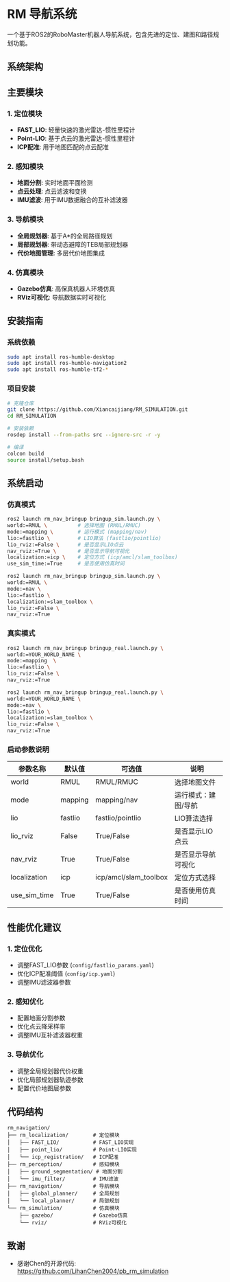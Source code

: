 # RM 导航系统

一个基于ROS2的RoboMaster机器人导航系统，包含先进的定位、建图和路径规划功能。

## 系统架构


## 主要模块

### 1. 定位模块
- **FAST_LIO**: 轻量快速的激光雷达-惯性里程计
- **Point-LIO**: 基于点云的激光雷达-惯性里程计
- **ICP配准**: 用于地图匹配的点云配准

### 2. 感知模块  
- **地面分割**: 实时地面平面检测
- **点云处理**: 点云滤波和变换
- **IMU滤波**: 用于IMU数据融合的互补滤波器

### 3. 导航模块
- **全局规划器**: 基于A*的全局路径规划
- **局部规划器**: 带动态避障的TEB局部规划器
- **代价地图管理**: 多层代价地图集成

### 4. 仿真模块
- **Gazebo仿真**: 高保真机器人环境仿真
- **RViz可视化**: 导航数据实时可视化

## 安装指南

### 系统依赖
```bash
sudo apt install ros-humble-desktop
sudo apt install ros-humble-navigation2
sudo apt install ros-humble-tf2-*
```

### 项目安装
```bash
# 克隆仓库
git clone https://github.com/Xiancaijiang/RM_SIMULATION.git
cd RM_SIMULATION

# 安装依赖
rosdep install --from-paths src --ignore-src -r -y

# 编译
colcon build
source install/setup.bash
```

## 系统启动

### 仿真模式
```bash
ros2 launch rm_nav_bringup bringup_sim.launch.py \
world:=RMUL \          # 选择地图 (RMUL/RMUC)
mode:=mapping \        # 运行模式 (mapping/nav)
lio:=fastlio \         # LIO算法 (fastlio/pointlio)
lio_rviz:=False \      # 是否显示LIO点云
nav_rviz:=True \       # 是否显示导航可视化
localization:=icp \    # 定位方式 (icp/amcl/slam_toolbox)
use_sim_time:=True     # 是否使用仿真时间
```

```bash
ros2 launch rm_nav_bringup bringup_sim.launch.py \
world:=RMUL \
mode:=nav \
lio:=fastlio \
localization:=slam_toolbox \
lio_rviz:=False \
nav_rviz:=True
```

### 真实模式
```bash
ros2 launch rm_nav_bringup bringup_real.launch.py \
world:=YOUR_WORLD_NAME \
mode:=mapping  \
lio:=fastlio \
lio_rviz:=False \
nav_rviz:=True
```
```bash
ros2 launch rm_nav_bringup bringup_real.launch.py \
world:=YOUR_WORLD_NAME \
mode:=nav \
lio:=fastlio \
localization:=slam_toolbox \
lio_rviz:=False \
nav_rviz:=True
```
### 启动参数说明

| 参数名称 | 默认值 | 可选值 | 说明 |
|----------|--------|--------|------|
| world | RMUL | RMUL/RMUC | 选择地图文件 |
| mode | mapping | mapping/nav | 运行模式：建图/导航 |
| lio | fastlio | fastlio/pointlio | LIO算法选择 |
| lio_rviz | False | True/False | 是否显示LIO点云 |
| nav_rviz | True | True/False | 是否显示导航可视化 |
| localization | icp | icp/amcl/slam_toolbox | 定位方式选择 |
| use_sim_time | True | True/False | 是否使用仿真时间 |

## 性能优化建议

### 1. 定位优化
- 调整FAST_LIO参数 (`config/fastlio_params.yaml`)
- 优化ICP配准阈值 (`config/icp.yaml`)  
- 调整IMU滤波器参数

### 2. 感知优化
- 配置地面分割参数
- 优化点云降采样率
- 调整IMU互补滤波器权重

### 3. 导航优化
- 调整全局规划器代价权重
- 优化局部规划器轨迹参数
- 配置代价地图层参数

## 代码结构

```
rm_navigation/
├── rm_localization/        # 定位模块
│   ├── FAST_LIO/           # FAST_LIO实现
│   ├── point_lio/          # Point-LIO实现
│   └── icp_registration/   # ICP配准
├── rm_perception/          # 感知模块
│   ├── ground_segmentation/ # 地面分割
│   └── imu_filter/         # IMU滤波
├── rm_navigation/          # 导航模块
│   ├── global_planner/     # 全局规划
│   └── local_planner/      # 局部规划
└── rm_simulation/          # 仿真模块
    ├── gazebo/             # Gazebo仿真
    └── rviz/               # RViz可视化
```

## 致谢
- 感谢Chen的开源代码: https://github.com/LihanChen2004/pb_rm_simulation
